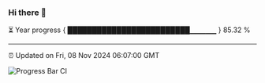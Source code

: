 ### Hi there 👋

⏳ Year progress { █████████████████████████▁▁▁▁▁ } 85.32 %

---

⏰ Updated on Fri, 08 Nov 2024 06:07:00 GMT

![Progress Bar CI](https://github.com/liununu/liununu/workflows/Progress%20Bar%20CI/badge.svg)
